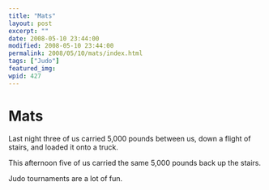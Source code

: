 ```yaml
---
title: "Mats"
layout: post
excerpt: ""
date: 2008-05-10 23:44:00
modified: 2008-05-10 23:44:00
permalink: 2008/05/10/mats/index.html
tags: ["Judo"]
featured_img: 
wpid: 427
---
```


# Mats

Last night three of us carried 5,000 pounds between us, down a flight of stairs, and loaded it onto a truck.

This afternoon five of us carried the same 5,000 pounds back up the stairs.

Judo tournaments are a lot of fun.